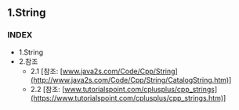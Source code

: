 ## 1.String
### INDEX
* 1.String
* 2.참조
    * 2.1 [참조: [www.java2s.com/Code/Cpp/String](http://www.java2s.com/Code/Cpp/String/CatalogString.htm)]
    * 2.2 [참조: [www.tutorialspoint.com/cplusplus/cpp_strings](https://www.tutorialspoint.com/cplusplus/cpp_strings.htm)]
